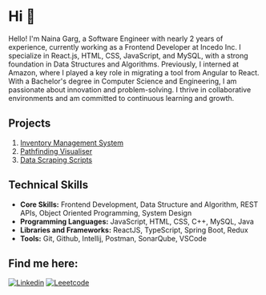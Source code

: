 <h1>Hi 👋</h1>

Hello! I'm Naina Garg, a Software Engineer with nearly 2 years of experience, currently working as a Frontend Developer at Incedo Inc. I specialize in React.js, HTML, CSS, JavaScript, and MySQL, with a strong foundation in Data Structures and Algorithms. Previously, I interned at Amazon, where I played a key role in migrating a tool from Angular to React. With a Bachelor's degree in Computer Science and Engineering, I am passionate about innovation and problem-solving. I thrive in collaborative environments and am committed to continuous learning and growth.

<h2> Projects </h2>
  <ol>
    <li> <a href="https://github.com/Nainagarg19/backend-smart-inventory-management">Inventory Management System </a>
    <li> <a href="https://github.com/Nainagarg19/Pathfinding-visualizer">Pathfinding Visualiser </a>
    <li> <a href="https://github.com/Nainagarg19/Data-Scraping">Data Scraping Scripts </a>
  </ol>


<h2> Technical Skills </h2>
  <ul>
    <li> <strong>Core Skills:</strong> Frontend Development, Data Structure and Algorithm, REST APIs, Object Oriented Programming, System Design
    <li> <strong>Programming Languages:</strong> JavaScript, HTML, CSS, C++, MySQL, Java
    <li> <strong>Libraries and Frameworks:</strong> ReactJS, TypeScript, Spring Boot, Redux
    <li> <strong>Tools:</strong> Git, Github, Intellij, Postman, SonarQube, VSCode
  </ul>

<h2 align="left">Find me here:</h2>
<p align="left">

[![Linkedin][linkedin]][linkedin-url]
[![Leeetcode][leetcode]][leetcode-url]

</p>

<!-- SOCIAL LINKS -->

[linkedin]: https://img.shields.io/badge/LinkedIn-0077B5?style=for-the-badge&logo=linkedin&logoColor=white
[leetcode]: https://img.shields.io/badge/-LeetCode-FFA116?style=for-the-badge&logo=LeetCode&logoColor=black
[linkedin-url]: https://www.linkedin.com/in/naina-garg19
[leetcode-url]: https://leetcode.com/u/naina_garg/
